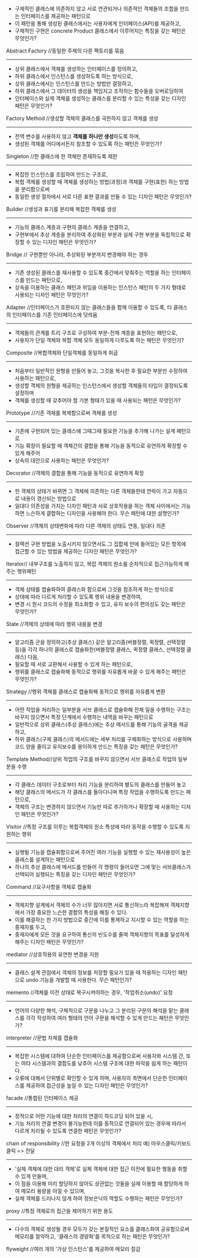 - 구제적인 클래스에 의존하지 않고 서로 연관되거나 의존적인 객체들의 조합을 만드는 인터페이스를 제공하는 패턴으로 <br/>
- 이 패턴을 통해 생성된 클래스에서는 사용자에게 인터페이스(API)를 제공하고, <br/>
- 구체적인 구현은 concrete Product 클래스에서 이루어지는 특징을 갖는 패턴은 무엇인가? <br/>


Abstract Factory //동일한 주제의 다른 팩토리를 묶음

--------------------------------------------------------------


- 상위 클래스에서 객체를 생성하는 인터페이스를 정의하고,
- 하위 클래스에서 인스턴스를 생성하도록 하는 방식으로, 
- 상위 클래스에서는 인스턴스를 만드는 방법만 결정하고, 
- 하위 클래스에서 그 데이터의 생성을 책임지고 조작하는 함수들을 오버로딩하여 
- 인터페이스와 실제 객체를 생성하는 클래스를 분리할 수 있는 특성을 갖는 디자인 패턴은 무엇인가?


Factory Method  //생성할 객체의 클래스를 국한하지 않고 객체를 생성

---------------------------------------------------------------------

- 전역 변수를 사용하지 않고 **객체를** **하나만 생성**하도록 하며, 
- 생성된 객체를 어디에서든지 참조할 수 있도록 하는 패턴은 무엇인가?
 
Singleton //한 클래스에 한 객체만 존재하도록 제한

-------------------------------------------------------------------

- 복잡한 인스턴스를 조립하여 만드는 구조로, 
- 복합 객체를 생성할 때 객체를 생성하는 방법(과정)과 객체를 구현(표현) 하는 방법을 분리함으로써 
- 동일한 생성 절차에서 서로 다른 표현 결과를 만들 수 있는 디자인 패턴은 무엇인가?


Builder //생성과 표기를 분리해 복잡한 객체를 생성

--------------------------------------------------------------------

- 기능의 클래스 계층과 구현의 클래스 계층을 연결하고, 
- 구현부에서 추상 계층을 분리하여 추상화된 부분과 실제 구현 부분을 독립적으로 확장할 수 있는 디자인 패턴은 무엇인가?

Bridge // 구현뿐만 아니라, 추상화된 부분까지 변경해야 하는 경우

--------------------------------------------------------------------------

- 기존 생성된 클래스를 재사용할 수 있도록 중간에서 맞춰주는 역할을 하는 인터페이스를 만드는 패턴으로, 
- 상속을 이용하는 클래스 패턴과 위임을 이용하는 인스턴스 패턴의 두 가지 형태로 사용되는 디자인 패턴은 무엇인가?

Adapter //인터페이스가 호환되지 않는 클래스들을 함께 이용할 수 있도록, 타 클래스의 인터페이스를 기존 인터페이스에 덧씌움

-----------------------------------------------------------------------------

- 객체들의 관계를 트리 구조로 구성하여 부분-전체 계층을 표현하는 패턴으로, 
- 사용자가 단일 객체와 복합 객체 모두 동일하게 다루도록 하는 패턴은 무엇인가?

Composite //복합객체와 단일객체를 동일하게 취급

--------------------------------------------------------------------------------

- 처음부터 일반적인 원형을 만들어 놓고, 그것을 복사한 후 필요한 부분만 수정하여 사용하는 패턴으로, 
- 생성할 객체의 원형을 제공하는 인스턴스에서 생성할 객체들의 타입이 결정되도록 설정하며 
- 객체를 생성할 때 갖추어야 할 기본 형태가 있을 때 사용되는 패턴은 무엇인가?

Prototype  //기존 객체를 복제함으로써 객체를 생성

---------------------------------------------------------------------------------

- 기존에 구현되어 있는 클래스에 그때그때 필요한 기능을 추가해 나가는 설계 패턴으로 
- 기능 확장이 필요할 때 객체간의 결합을 통해 기능을 동적으로 유연하게 확장할 수 있게 해주어 
- 상속의 대안으로 사용하는 패턴은 무엇인가?


Decorator //객체의 결합을 통해 기능을 동적으로 유연하게 확장

----------------------------------------------------------------------------------

- 한 객체의 상태가 바뀌면 그 객체에 의존하는 다른 객체들한테 연락이 가고 자동으로 내용이 갱신되는 방법으로 
- 일대다 의존성을 가지는 디자인 패턴과 서로 상호작용을 하는 객체 사이에서는 가능하면 느슨하게 결합하는 디자인을 사용해야 한다. 무슨 패턴에 대한 설명인가?

Observer //객체의 상태변화에 따라 다른 객체의 상태도 연동, 일대다 의존

-----------------------------------------------------------------------------------------

- 컬렉션 구현 방법을 노출시키지 않으면서도 그 집합체 안에 들어있는 모든 항목에 접근할 수 있는 방법을 제공하는 디자인 패턴은 무엇인가?


Iterator// 내부구조를 노출하지 않고, 복잡 객체의 원소를 순차적으로 접근가능하게 해주는 행위패턴

-----------------------------------------------------------------------------------------

- 객체 상태를 캡슐화하여 클래스화 함으로써 그것을 참조하게 하는 방식으로 
- 상태에 따라 다르게 처리할 수 있도록 행위 내용을 변경하여, 
- 변경 시 원시 코드의 수정을 최소화할 수 있고, 유지 보수의 편의성도 갖는 패턴은 무엇인가?

State  //객체의 상태에 따라 행위 내용을 변경

-----------------------------------------------------------------------------------------

- 알고리즘 군을 정의하고(추상 클래스) 같은 알고리즘(버블정렬, 퀵정렬, 선택정렬 등)을 각각 하나의 클래스로 캡슐화한(버블정렬 클래스, 퀵정렬 클래스, 선택정렬 클래스) 다음, 
- 필요할 때 서로 교환해서 사용할 수 있게 하는 패턴으로, 
- 행위를 클래스로 캡슐화해 동적으로 행위를 자유롭게 바꿀 수 있게 해주는 패턴은 무엇인가?


Strategy //행위 객체를 클래스로 캡슐화해 동적으로 행위를 자유롭게 변환

---------------------------------------------------------------------------------------

- 어떤 작업을 처리하는 일부분을 서브 클래스로 캡슐화해 전체 일을 수행하는 구조는 바꾸지 않으면서 특정 단계에서 수행하는 내역을 바꾸는 패턴으로 
- 일반적으로 상위 클래스(추상 클래스)에는 추상 메서드를 통해 기능의 골격을 제공하고, 
- 하위 클래스(구체 클래스)의 메서드에는 세부 처리를 구체화하는 방식으로 사용하며 코드 양을 줄이고 유지보수를 용이하게 만드는 특징을 갖는 패턴은 무엇인가?


Template Method//상위 작업의 구조를 바꾸지 않으면서 서브 클래스로 작업의 일부분을 수행

---------------------------------------------------------------------------------------

- 각 클래스 데이터 구조로부터 처리 기능을 분리하여 별도의 클래스를 만들어 놓고 
- 해당 클래스의 메서드가 각 클래스를 돌아다니며 특정 작업을 수행하도록 만드는 패턴으로, 
- 객체의 구조는 변경하지 않으면서 기능만 따로 추가하거나 확장할 때 사용하는 디자인 패턴은 무엇인가?


Visitor //특정 구조를 이루는 복합객체의 원소 특성에 따라 동작을 수행할 수 있도록 지원하는 행위

---------------------------------------------------------------------------------------

- 실행될 기능을 캡슐화함으로써 주어진 여러 기능을 실행할 수 있는 재사용성이 높은 클래스를 설계하는 패턴으로 
- 하나의 추상 클래스에 메서드를 만들어 각 명령이 들어오면 그에 맞는 서브클래스가 선택되어 실행되는 특징을 갖는 디자인 패턴은 무엇인가?

Command //요구사항을 객체로 캡슐화


---------------------------------------------------------------------------------------


- 객체지향 설계에서 객체의 수가 너무 많아지면 서로 통신하느라 복잡해져 객체지향에서 가장 중요한 느슨한 결합의 특성을 해칠 수 있다. 
- 이를 해결하는 한 가지 방법으로 중간에 이를 통제하고 지시할 수 있는 역할을 하는 중재자를 두고, 
- 중재자에게 모든 것을 요구하여 통신의 빈도수를 줄여 객체지향의 목표를 달성하게 해주는 디자인 패턴은 무엇인가?


mediator //상호작용의 유연한 변경을 지원

-------------------------------------------------------------------------------------------------

- 클래스 설계 관점에서 객체의 정보를 저장할 필요가 있을 때 적용하는 디자인 패턴으로 undo 기능을 개발할 때 사용한다. 무슨 패턴인가?

memento //객체를 이전 상태로 복구시켜야하는 경우, '작업취소(undo)' 요청

-------------------------------------------------------------------------------------------

- 언어의 다양한 해석, 구체적으로 구문을 나누고 그 분리된 구문의 해석을 맡는 클래스를 각각 작성하여 여러 형태의 언어 구문을 해석할 수 있게 만드는 패턴은 무엇인가?


interpreter //문법 자체를 캡슐화

---------------------------------------------------------------------------------------------------------

- 복잡한 시스템에 대하여 단순한 인터페이스를 제공함으로써 사용자와 시스템 간, 또는 여타 시스템과의 결합도를 낮추어 시스템 구조에 대한 파악을 쉽게 하는 패턴이다. 
- 오류에 대해서 단위별로 확인할 수 있게 하며, 사용자의 측면에서 단순한 인터페이스를 제공하여 접근성을 높일 수 있는 디자인 패턴은 무엇인가?


facade //통합된 인터페이스 제공

------------------------------------------------------------------------------------------------

- 정적으로 어떤 기능에 대한 처리의 연결이 하드코딩 되어 있을 시, 
- 기능 처리의 연결 변경이 불가능한데 이를 동적으로 연결되어 있는 경우에 따라서 다르게 처리될 수 있도록 연결한 패턴은 무엇인가?

chain of responsibility //한 요청을 2개 이상의 객체에서 처리 예) 마우스클릭/키보드클릭 => 전달

------------------------------------------------------------------------------------------------

- '실체 객체에 대한 대리 객체'로 실체 객체에 대한 접근 이전에 필요한 행동을 취할 수 있게 만들며, 
- 이 점을 이용해 미리 할당하지 않아도 상관없는 것들을 실제 이용할 때 할당하게 하여 메모리 용량을 아낄 수 있으며, 
- 실체 객체를 드러나지 않게 하여 정보은닉의 역할도 수행하는 패턴은 무엇인가?

proxy //특정 객체로의 접근을 제어하기 위한 용도

------------------------------------------------------------------------------------------------

- 다수의 객체로 생성될 경우 모두가 갖는 본질적인 요소를 클래스화여 공유함으로써 메모리를 절약하고, '클래스의 경량화'를 목적으로 하는 패턴은 무엇인가?

flyweight  //여러 개의 '가상 인스턴스'를 제공하여 메모리 절감
